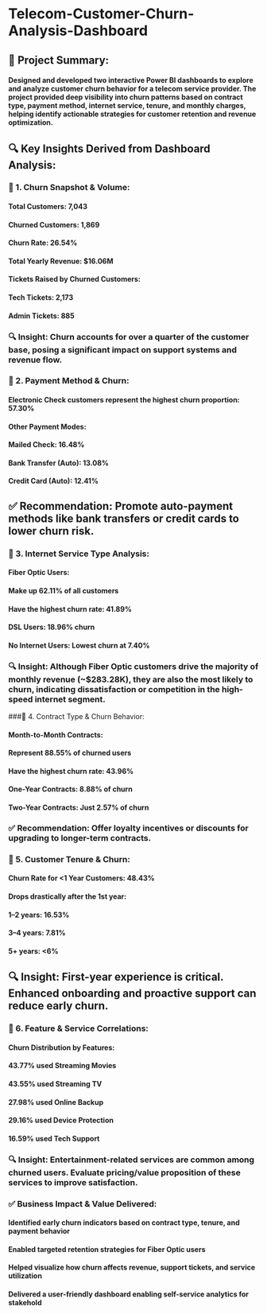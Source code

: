 # Telecom-Customer-Churn-Analysis-Dashboard

## 🧠 Project Summary:
#### Designed and developed two interactive Power BI dashboards to explore and analyze customer churn behavior for a telecom service provider. The project provided deep visibility into churn patterns based on contract type, payment method, internet service, tenure, and monthly charges, helping identify actionable strategies for customer retention and revenue optimization.

## 🔍 Key Insights Derived from Dashboard Analysis:
### 📌 1. Churn Snapshot & Volume:
#### Total Customers: 7,043

#### Churned Customers: 1,869

#### Churn Rate: 26.54%

#### Total Yearly Revenue: $16.06M

#### Tickets Raised by Churned Customers:

#### Tech Tickets: 2,173

#### Admin Tickets: 885

### 🔍 Insight: Churn accounts for over a quarter of the customer base, posing a significant impact on support systems and revenue flow.

### 📌 2. Payment Method & Churn:
#### Electronic Check customers represent the highest churn proportion: 57.30%

#### Other Payment Modes:

#### Mailed Check: 16.48%

#### Bank Transfer (Auto): 13.08%

#### Credit Card (Auto): 12.41%

## ✅ Recommendation: Promote auto-payment methods like bank transfers or credit cards to lower churn risk.

### 📌 3. Internet Service Type Analysis:
#### Fiber Optic Users:

#### Make up 62.11% of all customers

#### Have the highest churn rate: 41.89%

#### DSL Users: 18.96% churn

#### No Internet Users: Lowest churn at 7.40%

### 🔍 Insight: Although Fiber Optic customers drive the majority of monthly revenue (~$283.28K), they are also the most likely to churn, indicating dissatisfaction or competition in the high-speed internet segment.

###📌 4. Contract Type & Churn Behavior:
#### Month-to-Month Contracts:

#### Represent 88.55% of churned users

#### Have the highest churn rate: 43.96%

#### One-Year Contracts: 8.88% of churn

#### Two-Year Contracts: Just 2.57% of churn

### ✅ Recommendation: Offer loyalty incentives or discounts for upgrading to longer-term contracts.

### 📌 5. Customer Tenure & Churn:
#### Churn Rate for <1 Year Customers: 48.43%

#### Drops drastically after the 1st year:

#### 1–2 years: 16.53%
#### 3–4 years: 7.81%
#### 5+ years: <6%

## 🔍 Insight: First-year experience is critical. Enhanced onboarding and proactive support can reduce early churn.

### 📌 6. Feature & Service Correlations:
#### Churn Distribution by Features:

#### 43.77% used Streaming Movies
#### 43.55% used Streaming TV
#### 27.98% used Online Backup
#### 29.16% used Device Protection
#### 16.59% used Tech Support

### 🔍 Insight: Entertainment-related services are common among churned users. Evaluate pricing/value proposition of these services to improve satisfaction.

### ✅ Business Impact & Value Delivered:
#### Identified early churn indicators based on contract type, tenure, and payment behavior

#### Enabled targeted retention strategies for Fiber Optic users

#### Helped visualize how churn affects revenue, support tickets, and service utilization

#### Delivered a user-friendly dashboard enabling self-service analytics for stakehold

